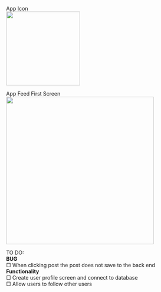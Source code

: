 App Icon  
<img src='https://github.com/DakotaShively/SOTD/assets/122128148/718f4068-5cd1-4eda-a8d9-77b64c96816b' width='200'>

App Feed First Screen  
<img src='https://github.com/DakotaShively/SOTD/assets/122128148/e3cb5b41-f66b-4dfc-8a22-921acca5af9b)' width='400'>

TO DO:  
**BUG**  
□ When clicking post the post does not save to the back end  
**Functionality**  
□ Create user profile screen and connect to database  
□ Allow users to follow other users  
